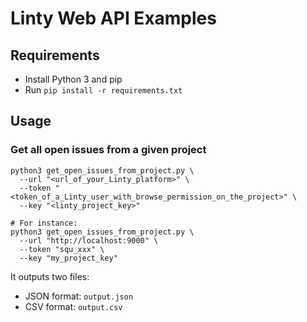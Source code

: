# Linty Web API Examples

## Requirements

* Install Python 3 and pip
* Run `pip install -r requirements.txt`

## Usage

### Get all open issues from a given project

```shell
python3 get_open_issues_from_project.py \
  --url "<url_of_your_Linty_platform>" \
  --token "<token_of_a_Linty_user_with_browse_permission_on_the_project>" \
  --key "<linty_project_key>"
   
# For instance:
python3 get_open_issues_from_project.py \
  --url "http://localhost:9000" \
  --token "squ_xxx" \
  --key "my_project_key"
```

It outputs two files:

* JSON format: `output.json`
* CSV format: `output.csv`

